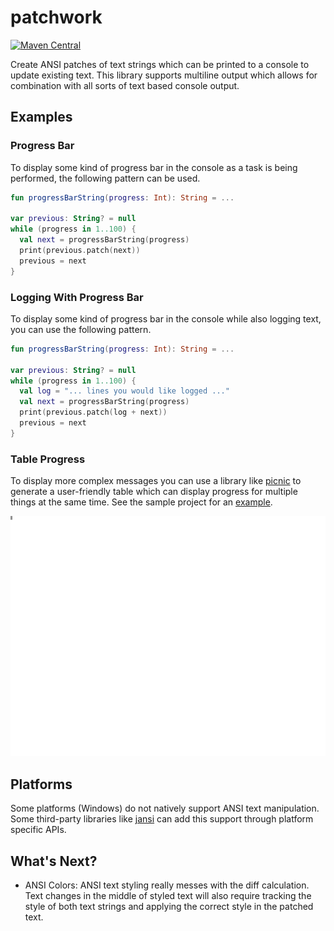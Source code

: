 # patchwork

[![Maven Central][maven-central-badge]][maven-central-link]

Create ANSI patches of text strings which can be printed to a console to update
existing text. This library supports multiline output which allows for
combination with all sorts of text based console output.

## Examples

### Progress Bar

To display some kind of progress bar in the console as a task is being
performed, the following pattern can be used.

```kotlin
fun progressBarString(progress: Int): String = ...

var previous: String? = null
while (progress in 1..100) {
  val next = progressBarString(progress)
  print(previous.patch(next))
  previous = next
}
```

### Logging With Progress Bar

To display some kind of progress bar in the console while also logging text,
you can use the following pattern.

```kotlin
fun progressBarString(progress: Int): String = ...

var previous: String? = null
while (progress in 1..100) {
  val log = "... lines you would like logged ..."
  val next = progressBarString(progress)
  print(previous.patch(log + next))
  previous = next
}
```

### Table Progress

To display more complex messages you can use a library like
[picnic](https://github.com/JakeWharton/picnic) to generate a user-friendly
table which can display progress for multiple things at the same time. See the
sample project for an [example][picnic-example].

![picnic-example](docs/picnic-example.svg)

## Platforms

Some platforms (Windows) do not natively support ANSI text manipulation. Some
third-party libraries like [jansi](https://github.com/fusesource/jansi) can add
this support through platform specific APIs.

## What's Next?

- ANSI Colors: ANSI text styling really messes with the diff calculation. Text
  changes in the middle of styled text will also require tracking the style of
  both text strings and applying the correct style in the patched text.

[maven-central-badge]: https://maven-badges.herokuapp.com/maven-central/com.bnorm.patchwork/patchwork/badge.svg
[maven-central-link]: https://maven-badges.herokuapp.com/maven-central/com.bnorm.patchwork/patchwork
[picnic-example]: https://github.com/bnorm/patchwork/blob/main/sample/src/main/kotlin/main.kt
